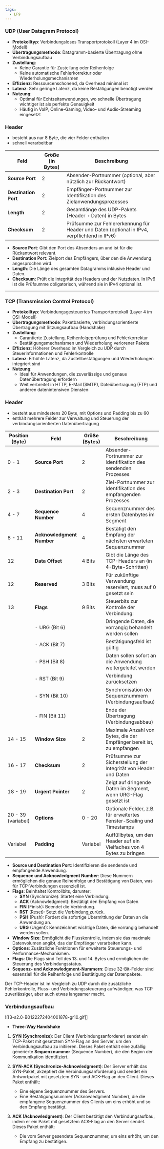 ```yaml
---
tags:
  - LF9
---
```

### UDP (User Datagram Protocol)

- **Protokolltyp**: Verbindungsloses Transportprotokoll (Layer 4 im OSI-Modell)
- **Übertragungsmethode**: Datagramm-basierte Übertragung ohne Verbindungsaufbau
- **Zustellung**: 
  - Keine Garantie für Zustellung oder Reihenfolge
  - Keine automatische Fehlerkorrektur oder Wiederholungsmechanismen
- **Effizienz**: Ressourcenschonend, da Overhead minimal ist
- **Latenz**: Sehr geringe Latenz, da keine Bestätigungen benötigt werden
- **Nutzung**:
  - Optimal für Echtzeitanwendungen, wo schnelle Übertragung wichtiger ist als perfekte Genauigkeit
  - Häufig in VoIP, Online-Gaming, Video- und Audio-Streaming eingesetzt

### Header 
 - besteht aus nur 8 Byte, die vier Felder enthalten
 - schnell verarbeitbar

| Feld               | Größe (in Bytes) | Beschreibung                                   |
|--------------------|------------------|------------------------------------------------|
| **Source Port**    | 2                | Absender-Portnummer (optional, aber nützlich zur Rückantwort) |
| **Destination Port** | 2              | Empfänger-Portnummer zur Identifikation des Zielanwendungsprozesses |
| **Length**         | 2                | Gesamtlänge des UDP-Pakets (Header + Daten) in Bytes |
| **Checksum**       | 2                | Prüfsumme zur Fehlererkennung für Header und Daten (optional in IPv4, verpflichtend in IPv6) |

- **Source Port**: Gibt den Port des Absenders an und ist für die Rückantwort relevant.
- **Destination Port**: Zielport des Empfängers, über den die Anwendung angesprochen wird.
- **Length**: Die Länge des gesamten Datagramms inklusive Header und Daten.
- **Checksum**: Prüft die Integrität des Headers und der Nutzdaten. In IPv6 ist die Prüfsumme obligatorisch, während sie in IPv4 optional ist.

---
### TCP (Transmission Control Protocol)

- **Protokolltyp**: Verbindungsgesteuertes Transportprotokoll (Layer 4 im OSI-Modell)
- **Übertragungsmethode**: Paketbasierte, verbindungsorientierte Übertragung mit Sitzungsaufbau (Handshake)
- **Zustellung**: 
  - Garantierte Zustellung, Reihenfolgeprüfung und Fehlerkorrektur
  - Bestätigungsmechanismen und Wiederholung verlorener Pakete
- **Effizienz**: Höherer Overhead im Vergleich zu UDP durch Steuerinformationen und Fehlerkontrolle
- **Latenz**: Erhöhte Latenz, da Zustellbestätigungen und Wiederholungen integriert sind
- **Nutzung**:
  - Ideal für Anwendungen, die zuverlässige und genaue Datenübertragung erfordern
  - Weit verbreitet in HTTP, E-Mail (SMTP), Dateiübertragung (FTP) und anderen datenintensiven Diensten
### Header
- besteht aus mindestens 20 Byte, mit Options und Padding bis zu 60 
- enthält mehrere Felder zur Verwaltung und Steuerung der verbindungsorientierten Datenübertragung

| Position (Byte)    | Feld                      | Größe (Bytes) | Beschreibung                                                          |
| ------------------ | ------------------------- | ------------- | --------------------------------------------------------------------- |
| 0 - 1              | **Source Port**           | 2             | Absender-Portnummer zur Identifikation des sendenden Prozesses        |
| 2 - 3              | **Destination Port**      | 2             | Ziel-Portnummer zur Identifikation des empfangenden Prozesses         |
| 4 - 7              | **Sequence Number**       | 4             | Sequenznummer des ersten Datenbytes im Segment                        |
| 8 - 11             | **Acknowledgment Number** | 4             | Bestätigt den Empfang der nächsten erwarteten Sequenznummer           |
| 12                 | **Data Offset**           | 4 Bits        | Gibt die Länge des TCP-Headers an (in 4-Byte-Schritten)               |
| 12                 | **Reserved**              | 3 Bits        | Für zukünftige Verwendung reserviert, muss auf 0 gesetzt sein         |
| 13                 | **Flags**                 | 9 Bits        | Steuerbits zur Kontrolle der Verbindung:                              |
|                    | - URG (Bit 6)             |               | Dringende Daten, die vorrangig behandelt werden sollen                |
|                    | - ACK (Bit 7)             |               | Bestätigungsfeld ist gültig                                           |
|                    | - PSH (Bit 8)             |               | Daten sollen sofort an die Anwendung weitergeleitet werden            |
|                    | - RST (Bit 9)             |               | Verbindung zurücksetzen                                               |
|                    | - SYN (Bit 10)            |               | Synchronisation der Sequenznummern (Verbindungsaufbau)                |
|                    | - FIN (Bit 11)            |               | Ende der Übertragung (Verbindungsabbau)                               |
| 14 - 15            | **Window Size**           | 2             | Maximale Anzahl von Bytes, die der Empfänger bereit ist, zu empfangen |
| 16 - 17            | **Checksum**              | 2             | Prüfsumme zur Sicherstellung der Integrität von Header und Daten      |
| 18 - 19            | **Urgent Pointer**        | 2             | Zeigt auf dringende Daten im Segment, wenn URG-Flag gesetzt ist       |
| 20 - 39 (variabel) | **Options**               | 0 - 20        | Optionale Felder, z.B. für erweitertes Fenster-Scaling und Timestamps |
| Variabel           | **Padding**               | Variabel      | Auffüllbytes, um den Header auf ein Vielfaches von 4 Bytes zu bringen |
- **Source und Destination Port**: Identifizieren die sendende und empfangende Anwendung.
- **Sequence und Acknowledgment Number**: Diese Nummern ermöglichen die genaue Reihenfolge und Bestätigung von Daten, was für TCP-Verbindungen essenziell ist.
- **Flags**: Beinhaltet Kontrollbits, darunter:
  - **SYN** (Synchronize): Startet eine Verbindung.
  - **ACK** (Acknowledgment): Bestätigt den Empfang von Daten.
  - **FIN** (Finish): Beendet die Verbindung.
  - **RST** (Reset): Setzt die Verbindung zurück.
  - **PSH** (Push): Fordert die sofortige Übermittlung der Daten an die Anwendung an.
  - **URG** (Urgent): Kennzeichnet wichtige Daten, die vorrangig behandelt werden sollen.
- **Window Size**: Ermöglicht die Flusskontrolle, indem sie das maximale Datenvolumen angibt, das der Empfänger verarbeiten kann.
- **Options**: Zusätzliche Funktionen für erweiterte Steuerungs- und Performance-Mechanismen.
- **Flags**: Die Flags sind Teil des 13. und 14. Bytes und ermöglichen die Steuerung des Verbindungsstatus.
- **Sequenz- und Acknowledgment-Nummern**: Diese 32-Bit-Felder sind essenziell für die Reihenfolge und Bestätigung der Datenpakete.

Der TCP-Header ist im Vergleich zu UDP durch die zusätzliche Fehlerkontrolle, Fluss- und Verbindungssteuerung aufwändiger, was TCP zuverlässiger, aber auch etwas langsamer macht.

### Verbindungsaufbau
![[3-s2.0-B0122272404001878-gr10.gif]]
-  **Three-Way Handshake**

1. **SYN (Synchronize)**: Der Client (Verbindungsanforderer) sendet ein TCP-Paket mit gesetztem SYN-Flag an den Server, um den Verbindungsaufbau zu initiieren. Dieses Paket enthält eine zufällig generierte **Sequenznummer** (Sequence Number), die den Beginn der Kommunikation identifiziert.

2. **SYN-ACK (Synchronize-Acknowledgment)**: Der Server erhält das SYN-Paket, akzeptiert die Verbindungsanforderung und sendet ein Antwortpaket mit gesetztem SYN- und ACK-Flag an den Client. Dieses Paket enthält:
   - Eine eigene Sequenznummer des Servers.
   - Eine Bestätigungsnummer (Acknowledgment Number), die die empfangene Sequenznummer des Clients um eins erhöht und so den Empfang bestätigt.

3. **ACK (Acknowledgment)**: Der Client bestätigt den Verbindungsaufbau, indem er ein Paket mit gesetztem ACK-Flag an den Server sendet. Dieses Paket enthält:
   - Die vom Server gesendete Sequenznummer, um eins erhöht, um den Empfang zu bestätigen.


